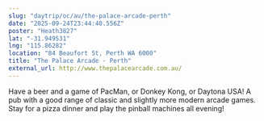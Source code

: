 ```yaml
---
slug: "daytrip/oc/au/the-palace-arcade-perth"
date: "2025-09-24T23:44:40.556Z"
poster: "Heath3827"
lat: "-31.949531"
lng: "115.86282"
location: "84 Beaufort St, Perth WA 6000"
title: "The Palace Arcade - Perth"
external_url: http://www.thepalacearcade.com.au/
---
```

Have a beer and a game of PacMan, or Donkey Kong, or Daytona USA! A pub with a good range of classic and slightly more modern arcade games. Stay for a pizza dinner and play the pinball machines all evening!